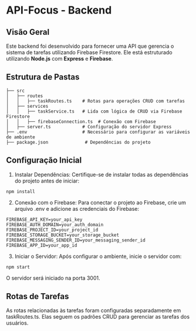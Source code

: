 # API-Focus - Backend

## Visão Geral
Este backend foi desenvolvido para fornecer uma API que gerencia o sistema de tarefas utilizando Firebase Firestore. Ele está estruturado utilizando **Node.js** com **Express** e **Firebase**.

## Estrutura de Pastas
```
├── src
│   ├── routes
│   │   ├── taskRoutes.ts    # Rotas para operações CRUD com tarefas
│   ├── services
│   │   ├── taskService.ts   # Lida com lógica de CRUD via Firebase Firestore
│   │   ├── firebaseConnection.ts  # Conexão com Firebase
│   ├── server.ts            # Configuração do servidor Express
├── .env                     # Necessário para configurar as variáveis de ambiente
├── package.json              # Dependências do projeto
```

## Configuração Inicial

1. Instalar Dependências:
Certifique-se de instalar todas as dependências do projeto antes de iniciar:
```
npm install
```

2. Conexão com o Firebase:
Para conectar o projeto ao Firebase, crie um arquivo .env e adicione as credenciais do Firebase:
```
FIREBASE_API_KEY=your_api_key
FIREBASE_AUTH_DOMAIN=your_auth_domain
FIREBASE_PROJECT_ID=your_project_id
FIREBASE_STORAGE_BUCKET=your_storage_bucket
FIREBASE_MESSAGING_SENDER_ID=your_messaging_sender_id
FIREBASE_APP_ID=your_app_id
```

3. Iniciar o Servidor:
Após configurar o ambiente, inicie o servidor com:
```
npm start
```

O servidor será iniciado na porta 3001.

## Rotas de Tarefas
As rotas relacionadas às tarefas foram configuradas separadamente em taskRoutes.ts. Elas seguem os padrões CRUD para gerenciar as tarefas dos usuários.
